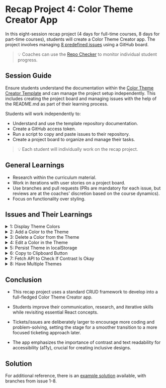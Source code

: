 # Recap Project 4: Color Theme Creator App

In this eight-session recap project (4 days for full-time courses, 8 days for part-time courses), students will create a Color Theme Creator app. The project involves managing [8 predefined issues](https://github.com/neuefische/web-react-recap-project/issues) using a GitHub board.

> 💡 Coaches can use the [Repo Checker](https://github.com/neuefische/web-repo-checker) to monitor individual student progress.

## Session Guide

Ensure students understand the documentation within the [Color Theme Creator Template](https://github.com/neuefische/web-react-recap-project) and can manage the project setup independently. This includes creating the project board and managing issues with the help of the README.md as part of their learning process.

Students will work independently to:

- Understand and use the template repository documentation.
- Create a GitHub access token.
- Run a script to copy and paste issues to their repository.
- Create a project board to organize and manage their tasks.

> 💡 Each student will individually work on the recap project.

## General Learnings

- Research within the curriculum material.
- Work in iterations with user stories on a project board.
- Use branches and pull requests (PRs are mandatory for each issue, but reviews are at the coaches' discretion based on the course dynamics).
- Focus on functionality over styling.

## Issues and Their Learnings

<details>
  <summary>1: Display Theme Colors</summary>
  - **Already implemented** as the starting point.
  - Introduction to the Vite project.
  - Understanding folder structure.
  - Modern CSS reset.
  - Using arrays and mapping.
</details>

<details>
  <summary>2: Add a Color to the Theme</summary>
  - Handling form submissions.
  - Implementing controlled inputs.
  - State encapsulation and lifting up state.
  - Utilizing third-party npm packages.
  
> 💡 This task is designed to challenge advanced students and support those who may struggle. It serves as a demanding starting point. Students must manage components and state independently, even with provided solutions. They are encouraged to engage with handouts and exercises, selecting their difficulty level, to showcase their research and communication skills.

</details>

<details>
  <summary>3: Delete a Color from the Theme</summary>
  - Lifting up state.
  - Using `filter()` for deletion.
  - State encapsulation.
  - Conditional rendering.
  - Reusing CSS classes.
</details>

<details>
  <summary>4: Edit a Color in the Theme</summary>
  - Lifting up state.
  - Using `map()` for updates.
  - State encapsulation.
  - Conditional rendering.
  - Reusing JSX components.
</details>

<details>
  <summary>5: Persist Theme in localStorage</summary>
  - Integrating third-party npm packages.
  - Utilizing localStorage.
</details>

<details>
  <summary>6: Copy to Clipboard Button</summary>
  - Implementing `navigator.clipboard.writeText()` API.
  - Working with async functions.
  - Using `setTimeout` within a `useEffect`.
</details>

<details>
  <summary>7: Fetch API to Check If Contrast Is Okay</summary>
  - Employing async functions.
  - Fetching from third-party APIs.
  - Considering contrast for accessibility (a11y).
  - State encapsulation.
</details>

<details>
  <summary>8: Have Multiple Themes</summary>
  - Managing complex data structures.
  - Undertaking complex refactoring.
  
> 💡 Students will start with implementation difficulties. The learning is to feel the need to break down a large task into manageable steps: Display, Add, Delete, Edit. Here's a simplified prototype for the first phase of: #8 - Multiple Themes - Display

</details>

## Conclusion

- This recap project uses a standard CRUD framework to develop into a full-fledged Color Theme Creator app.

- Students improve their communication, research, and iterative skills while revisiting essential React concepts.

- Tickets/issues are deliberately larger to encourage more coding and problem-solving, setting the stage for a smoother transition to a more focused ticketing approach later.

- The app emphasizes the importance of contrast and text readability for accessibility (a11y), crucial for creating inclusive designs.

## Solution

For additional reference, there is an [example solution](https://github.com/neuefische/web-react-recap-example/tree/) available, with branches from issue 1-8.
